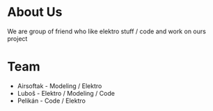 # About Us
We are group of friend who like elektro stuff / code and work on ours project

# Team
- Airsoftak - Modeling / Elektro
- Luboš - Elektro / Modeling / Code
- Pelikán - Code / Elektro
